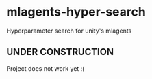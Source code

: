 # mlagents-hyper-search
Hyperparameter search for unity's mlagents


## UNDER CONSTRUCTION
Project does not work yet :(